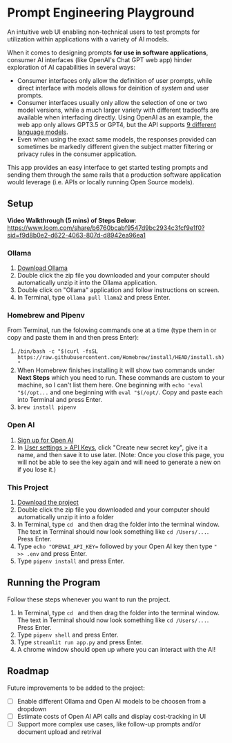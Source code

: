 # Prompt Engineering Playground

An intuitive web UI enabling non-technical users to test prompts for utilization within applications with a variety of AI models.

When it comes to designing prompts **for use in software applications**, consumer AI interfaces (like OpenAI's Chat GPT web app) hinder exploration of AI capabilities in several ways:
* Consumer interfaces only allow the definition of user prompts, while direct interface with models allows for deinition of _system_ and user prompts.
* Consumer interfaces usually only allow the selection of one or two model versions, while a much larger variety with different tradeoffs are available when interfacing directly. Using OpenAI as an example, the web app only allows GPT3.5 or GPT4, but the API supports [9 different language models](https://openai.com/pricing).
* Even when using the exact same models, the responses provided can sometimes be markedly different given the subject matter filtering or privacy rules in the consumer application.

This app provides an easy interface to get started testing prompts and sending them through the same rails that a production software application would leverage (i.e. APIs or locally running Open Source models).

## Setup

**Video Walkthrough (5 mins) of Steps Below**: https://www.loom.com/share/b6760bcabf9547d9bc2934c3fcf9e1f0?sid=f9d8b0e2-d622-4063-807d-d8942ea96ea1

### Ollama

1. [Download Ollama](https://ollama.ai/download/Ollama-darwin.zip)
2. Double click the zip file you downloaded and your computer should automatically unzip it into the Ollama application.
3. Double click on "Ollama" application and follow instructions on screen.
4. In Terminal, type `ollama pull llama2` and press Enter.

### Homebrew and Pipenv

From Terminal, run the folowing commands one at a time (type them in or copy and paste them in and then press Enter):

1. `/bin/bash -c "$(curl -fsSL https://raw.githubusercontent.com/Homebrew/install/HEAD/install.sh)"`
2. When Homebrew finishes installing it will show two commands under **Next Steps** which you need to run. These commands are custom to your machine, so I can't list them here. One beginning with `echo 'eval "$(/opt...` and one beginning with `eval "$(/opt/`. Copy and paste each into Terminal and press Enter.
3. `brew install pipenv`

### Open AI

1. [Sign up for Open AI](https://platform.openai.com/signup)
2. In [User settings > API Keys](https://platform.openai.com/api-keys), click "Create new secret key", give it a name, and then save it to use later. (Note: Once you close this page, you will not be able to see the key again and will need to generate a new on if you lose it.)

### This Project

1. [Download the project](https://github.com/zacharypodbela/prompt-engineering-playground/archive/refs/heads/main.zip)
2. Double click the zip file you downloaded and your computer should automatically unzip it into a folder
3. In Terminal, type `cd ` and then drag the folder into the terminal window. The text in Terminal should now look something like `cd /Users/...`. Press Enter.
4. Type `echo "OPENAI_API_KEY=` followed by your Open AI key then type `" >> .env` and press Enter.
5. Type `pipenv install` and press Enter.

## Running the Program

Follow these steps whenever you want to run the project.

1. In Terminal, type `cd ` and then drag the folder into the terminal window. The text in Terminal should now look something like `cd /Users/...`. Press Enter.
2. Type `pipenv shell` and press Enter.
3. Type `streamlit run app.py` and press Enter.
4. A chrome window should open up where you can interact with the AI!

## Roadmap

Future improvements to be added to the project:

- [ ] Enable different Ollama and Open AI models to be choosen from a dropdown
- [ ] Estimate costs of Open AI API calls and display cost-tracking in UI
- [ ] Support more complex use cases, like follow-up prompts and/or document upload and retrival
